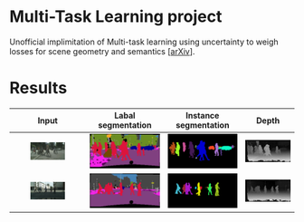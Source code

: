 # Multi-Task Learning project
Unofficial implimitation of Multi-task learning using uncertainty to weigh losses for scene geometry and semantics [[arXiv](https://arxiv.org/abs/1705.07115)].

# Results
|Input  |Labal segmentation |Instance segmentation  |Depth  |
|:---:  |:---:  |:---:  |:---:  |
|<img src='inputs/Pedestrian_crossing_0.png' width="50%"> |<img src='results/resNet_label_instance_disp/label_Pedestrian_crossing_0.png' width="100%">  |<img src='results/resNet_label_instance_disp/instance_Pedestrian_crossing_0.png' width="100%"> |<img src='results/resNet_label_instance_disp/disp_Pedestrian_crossing_0.png' width="100%"> |
|<img src='inputs/Pedestrian_crossing_1.png' width="50%"> |<img src='results/resNet_label_instance_disp/label_Pedestrian_crossing_1.png' width="100%">  |<img src='results/resNet_label_instance_disp/instance_Pedestrian_crossing_1.png' width="100%"> |<img src='results/resNet_label_instance_disp/disp_Pedestrian_crossing_1.png' width="100%"> |

